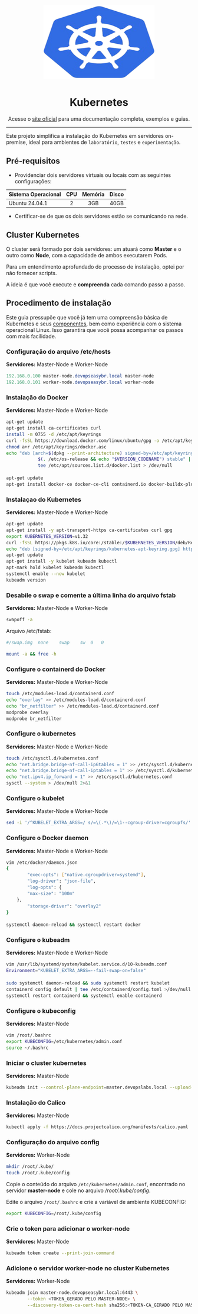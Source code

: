 <h1 align="center" style="border-bottom: none">
    <img alt="Kubernetes" src="./img/kubernetes.png" width="300" height="200">
</h1>

<center><h1>Kubernetes</h1></center>

<p align="center">Acesse o <a href="https://kubernetes.io/docs/home/" target="_blank">site oficial</a> 
para uma documentação completa, exemplos e guias.</p>

---

Este projeto simplifica a instalação do Kubernetes em servidores on-premise, ideal para ambientes de ```laboratório```, ```testes``` e ```experimentação```.

## Pré-requisitos

 * Providenciar dois servidores virtuais ou locais com as seguintes configurações:

|Sistema Operacional|CPU|Memória| Disco
|:--                |:--: |:--:|:--:  | 
|Ubuntu 24.04.1     |2   |3GB   |40GB 

* Certificar-se de que os dois servidores estão se comunicando na rede.

## Cluster Kubernetes

O cluster será formado por dois servidores: um atuará como **Master** e o outro como **Node**, com a capacidade de ambos executarem Pods. 

Para um entendimento aprofundado do processo de instalação, optei por não fornecer scripts. 

A ideia é que você execute e **compreenda** cada comando passo a passo.

## Procedimento de instalação

Este guia pressupõe que você já tem uma compreensão básica de Kubernetes e seus [componentes](https://kubernetes.io/docs/concepts/overview/components/), bem como experiência com o sistema operacional Linux. Isso garantirá que você possa acompanhar os passos com mais facilidade.  

### Configuração do arquivo /etc/hosts

**Servidores:** Master-Node e Worker-Node

```java
192.168.0.100 master-node.devopseasybr.local master-node
192.168.0.101 worker-node.devopseasybr.local worker-node
```

### Instalação do Docker

**Servidores:** Master-Node e Worker-Node

```bash
apt-get update
apt-get install ca-certificates curl
install -m 0755 -d /etc/apt/keyrings
curl -fsSL https://download.docker.com/linux/ubuntu/gpg -o /etc/apt/keyrings/docker.asc
chmod a+r /etc/apt/keyrings/docker.asc
echo "deb [arch=$(dpkg --print-architecture) signed-by=/etc/apt/keyrings/docker.asc] https://download.docker.com/linux/ubuntu \
            $(. /etc/os-release && echo "$VERSION_CODENAME") stable" | \
            tee /etc/apt/sources.list.d/docker.list > /dev/null

apt-get update
apt-get install docker-ce docker-ce-cli containerd.io docker-buildx-plugin docker-compose-plugin -y
```

### Instalaçao do Kubernetes

**Servidores:** Master-Node e Worker-Node

```bash
apt-get update
apt-get install -y apt-transport-https ca-certificates curl gpg
export KUBERNETES_VERSION=v1.32
curl -fsSL https://pkgs.k8s.io/core:/stable:/$KUBERNETES_VERSION/deb/Release.key | gpg --dearmor -o /etc/apt/keyrings/kubernetes-apt-keyring.gpg
echo "deb [signed-by=/etc/apt/keyrings/kubernetes-apt-keyring.gpg] https://pkgs.k8s.io/core:/stable:/$KUBERNETES_VERSION/deb/ /" | tee /etc/apt/sources.list.d/kubernetes.list
apt-get update
apt-get install -y kubelet kubeadm kubectl
apt-mark hold kubelet kubeadm kubectl
systemctl enable --now kubelet
kubeadm version

```

### Desabile o swap e comente a última linha do arquivo fstab

**Servidores:** Master-Node e Worker-Node

```bash
swapoff -a
```

Arquivo /etc/fstab:

````bash
#/swap.img	none	swap	sw	0	0
````

```bash
mount -a && free -h
```

### Configure o containerd do Docker

**Servidores:** Master-Node e Worker-Node

```bash
touch /etc/modules-load.d/containerd.conf
echo "overlay" >> /etc/modules-load.d/containerd.conf
echo "br_netfilter" >> /etc/modules-load.d/containerd.conf
modprobe overlay
modprobe br_netfilter
```

### Configure o kubernetes

**Servidores:** Master-Node e Worker-Node

```bash
touch /etc/sysctl.d/kubernetes.conf
echo "net.bridge.bridge-nf-call-ip6tables = 1" >> /etc/sysctl.d/kubernetes.conf
echo "net.bridge.bridge-nf-call-iptables = 1" >> /etc/sysctl.d/kubernetes.conf
echo "net.ipv4.ip_forward = 1" >> /etc/sysctl.d/kubernetes.conf
sysctl --system > /dev/null 2>&1
```

### Configure o kubelet

**Servidores:** Master-Node e Worker-Node

```bash
sed -i '/^KUBELET_EXTRA_ARGS=/ s/=\(.*\)/=\1--cgroup-driver=cgroupfs/' /etc/default/kubelet *******
```

### Configure o Docker daemon

**Servidores:** Master-Node e Worker-Node

```bash
vim /etc/docker/daemon.json
{
        "exec-opts": ["native.cgroupdriver=systemd"],
        "log-driver": "json-file",
        "log-opts": {
        "max-size": "100m"
    },
        "storage-driver": "overlay2"
}

systemctl daemon-reload && systemctl restart docker

```

### Configure o kubeadm

**Servidores:** Master-Node e Worker-Node

```bash
vim /usr/lib/systemd/system/kubelet.service.d/10-kubeadm.conf
Environment="KUBELET_EXTRA_ARGS=--fail-swap-on=false"

sudo systemctl daemon-reload && sudo systemctl restart kubelet
containerd config default | tee /etc/containerd/config.toml >/dev/null 2>&1
systemctl restart containerd && systemctl enable containerd
```

### Configure o kubeconfig

**Servidores:** Master-Node

```bash
vim /root/.bashrc
export KUBECONFIG=/etc/kubernetes/admin.conf
source ~/.bashrc
```

### Iniciar o cluster kubernetes

**Servidores:** Master-Node

```bash
kubeadm init --control-plane-endpoint=master.devopslabs.local --upload-certs | tee -a kubeadm.log
```

### Instalação do Calico

**Servidores:** Master-Node 

```bash
kubectl apply -f https://docs.projectcalico.org/manifests/calico.yaml
```

### Configuração do arquivo config

**Servidores:** Worker-Node

```bash
mkdir /root/.kube/
touch /root/.kube/config
```
Copie o conteúdo do arquivo ```/etc/kubernetes/admin.conf```, encontrado no servidor **master-node** e cole no arquivo _/root/.kube/config_.

Edite o arquivo ```/root/.bashrc``` e crie a variável de ambiente KUBECONFIG:

```bash
export KUBECONFIG=/root/.kube/config
```

### Crie o token para adicionar o worker-node

**Servidores:** Master-Node

```bash
kubeadm token create --print-join-command
```

### Adicione o servidor worker-node no cluster Kubernetes

**Servidores:** Worker-Node

```bash
kubeadm join master-node.devopseasybr.local:6443 \
        --token <TOKEN_GERADO PELO MASTER-NODE> \
        --discovery-token-ca-cert-hash sha256:<TOKEN-CA_GERADO PELO MASTER NODE>
```
